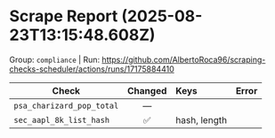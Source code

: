 # Scrape Report (2025-08-23T13:15:48.608Z)

Group: `compliance`  |  Run: https://github.com/AlbertoRoca96/scraping-checks-scheduler/actions/runs/17175884410

| Check | Changed | Keys | Error |
|---|:---:|:--|:--|
| `psa_charizard_pop_total` | — |  |  |
| `sec_aapl_8k_list_hash` | ✅ | hash, length |  |
